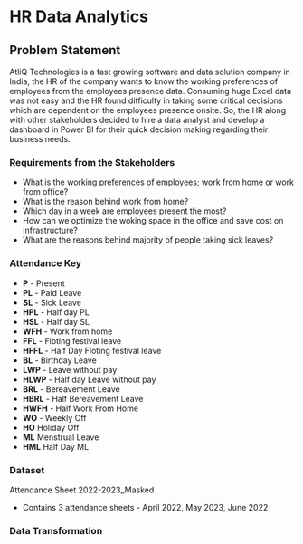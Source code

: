 # HR Data Analytics

## Problem Statement
AtliQ Technologies is a fast growing software and data solution company in India, the HR of the company wants to know the working preferences of employees from the employees presence data. Consuming huge Excel data was not easy and the HR found difficulty in taking some critical decisions which are dependent on the employees presence onsite. So, the HR along with other stakeholders decided to hire a data analyst and develop a dashboard in Power BI for their quick decision making regarding their business needs.

### Requirements from the Stakeholders
- What is the working preferences of employees; work from home or work from office?
- What is the reason behind work from home?
- Which day in a week are employees present the most?
- How can we optimize the woking space in the office and save cost on infrastructure?
- What are the reasons behind majority of people taking sick leaves?

### Attendance Key	
- **P**	- Present 
- **PL** - Paid Leave 
- **SL**	- Sick Leave 
- **HPL**	- Half day PL 
- **HSL**	- Half day SL
- **WFH**	- Work from home 
- **FFL**	- Floting festival leave 
- **HFFL**	- Half Day Floting festival leave 
- **BL** 	- Birthday Leave 
- **LWP**	- Leave without pay
- **HLWP** - Half day Leave without pay
- **BRL** - Bereavement Leave
- **HBRL** - Half Bereavement Leave
- **HWFH**	- Half Work From Home
- **WO**	- Weekly Off
- **HO**	Holiday Off
- **ML**	Menstrual Leave
- **HML**	Half Day ML

### Dataset
Attendance Sheet 2022-2023_Masked 
- Contains 3 attendance sheets - April 2022, May 2023, June 2022 

### Data Transformation

